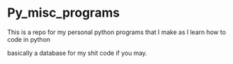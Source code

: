 # Py_misc_programs
This is a repo for my personal python programs that I make as I learn how to code in python

basically a database for my shit code if you may.
